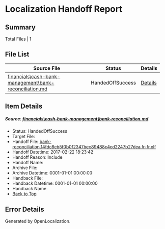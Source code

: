 # <a name='report-top'></a> Localization Handoff Report

## Summary
 Total Files | 1

## File List
 Source File | Status | Details 
 ----------- | ------ | ------- 
 [financials\cash-bank-management\bank-reconciliation.md](https://github.com/OpenLocalizationTestOrg/AX-Docs-Sandbox/blob/a4efe875c495e7747566a77ba62b0dad741b15c5/financials/cash-bank-management/bank-reconciliation.md) | HandedOffSuccess | [Details](#d6e321bee6aad874204c717ec3e13d83cb0307c92782)

## Item Details
##### <a name='d6e321bee6aad874204c717ec3e13d83cb0307c92782'></a> Source: [financials\cash-bank-management\bank-reconciliation.md](https://github.com/OpenLocalizationTestOrg/AX-Docs-Sandbox/blob/a4efe875c495e7747566a77ba62b0dad741b15c5/financials/cash-bank-management/bank-reconciliation.md)
* Status: HandedOffSuccess
* Target File: 
* Handoff File: [bank-reconciliation.14fdc8eb5f0b0f2347bec89488c4cd2247b27dea.fr-fr.xlf](https://github.com/OpenLocalizationTestOrg/AX-Docs-Sandbox.handoff/blob/72b275754ed16ebaa3f5afb9011341e8a6ad14c8/ol-handoff/OpenLocalizationTestOrg/AX-Docs-Sandbox.fr-fr/master/basic/bank-reconciliation.14fdc8eb5f0b0f2347bec89488c4cd2247b27dea.fr-fr.xlf)
* Handoff Datetime: 2017-02-22 18:23:42
* Handoff Reason: Include
* Handoff Name: 
* Archive File: 
* Archive Datetime: 0001-01-01 00:00:00
* Handback File: 
* Handback Datetime: 0001-01-01 00:00:00
* Handback Name: 
* [Back to Top](#report-top)


## Error Details

Generated by OpenLocalization.
